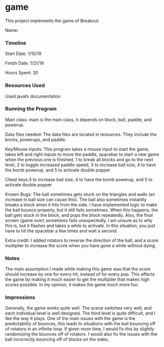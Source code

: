 game
====

This project implements the game of Breakout.

Name: 

### Timeline

Start Date: 1/15/19

Finish Date: 1/21/19

Hours Spent: 30

### Resources Used
Used javafx documentation

### Running the Program

Main class: main is the main class, it depends on block, ball, paddle, and powerup.

Data files needed: The data files are located in resources. They include the bricks, powerups, and paddle.  

Key/Mouse inputs: This program takes a mouse input to start the game, takes left and right inputs to move the paddle, spacebar to start a new game when the previous one is finished, 1 to break all blocks and go to the next level, 2 to toggle increased paddle speed, 3 to increase ball size, 4 to have the bomb powerup, and 5 to activate double popper

Cheat keys:3 to increase ball size, 4 to have the bomb powerup, and 5 to activate double popper

Known Bugs: The ball sometimes gets stuck on the triangles and walls (an increase in ball size can cause this). The ball also sometimes instantly breaks a block when it hits from the side. I have implemented logic to make the ball bounce properly, but it still fails sometimes. When this happens, the ball gets stuck in the block, and pops the block repeatedly. Also, the final screen (game over) sometimes fails unexpectedly. I am unsure as to why this is, but it flashes and takes a while to activate. In this situation, you just have to hit the spacebar a few times and wait a second.

Extra credit: I added rotators to reverse the direction of the ball, and a score multiplier to increase the score when you have gone a while without dying. 



### Notes
The main assumption I made while making this game was that the score should increase by one for every hit, instead of for every pop. This affects the game by making it much easier to get the multiplier that makes high scores possible. In my opinion, it makes the game much more fun. 

### Impressions
Generally, the game works quite well. The scene switches very well, and each individual level is well designed. The third level is quite difficult, and I like the way it plays. One of the main issues with the game is the predictability of bounces, this leads to situations with the ball bouncing off of rotators in an infinite loop. If given more time, I would fix this by slightly randomizing the bounces off of rotators. I would also fix the issues with the ball incorrectly bouncing off of blocks on the sides.